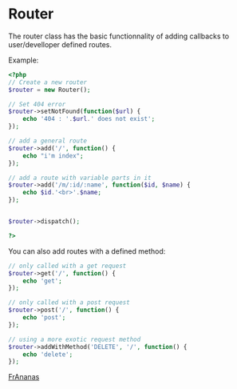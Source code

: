 # Router

The router class has the basic functionnality of adding callbacks to
user/develloper defined routes.

Example:
```php
<?php
// Create a new router
$router = new Router();

// Set 404 error
$router->setNotFound(function($url) {
    echo '404 : '.$url.' does not exist';
});

// add a general route
$router->add('/', function() {
    echo "i'm index";
});

// add a route with variable parts in it
$router->add('/m/:id/:name', function($id, $name) {
    echo $id.'<br>'.$name;
});


$router->dispatch();

?>
```

You can also add routes with a defined method:
```php
// only called with a get request
$router->get('/', function() {
    echo 'get';
});

// only called with a post request
$router->post('/', function() {
    echo 'post';
});

// using a more exotic request method
$router->addWithMethod('DELETE', '/', function() {
    echo 'delete';
});
```


[FrAnanas](/README.md)

